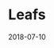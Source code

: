 ---
date: "2018-07-10"
title: Leafs
artist: Recondite
songUrl: https://open.spotify.com/track/16jbjK5jP3DpGJqbbtdwrJ
tag: ["workmate"]
---